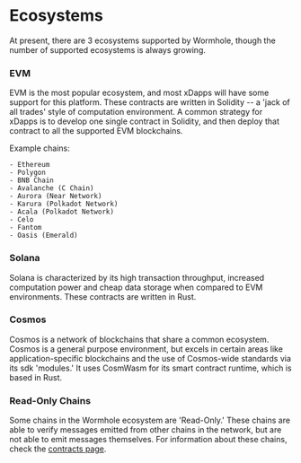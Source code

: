 # Ecosystems

At present, there are 3 ecosystems supported by Wormhole, though the number of supported ecosystems is always growing.

### EVM

EVM is the most popular ecosystem, and most xDapps will have some support for this platform. These contracts are written in Solidity -- a 'jack of all trades' style of computation environment. A common strategy for xDapps is to develop one single contract in Solidity, and then deploy that contract to all the supported EVM blockchains.

Example chains:

    - Ethereum
    - Polygon
    - BNB Chain
    - Avalanche (C Chain)
    - Aurora (Near Network)
    - Karura (Polkadot Network)
    - Acala (Polkadot Network)
    - Celo
    - Fantom
    - Oasis (Emerald)

### Solana

Solana is characterized by its high transaction throughput, increased computation power and cheap data storage when compared to EVM environments. These contracts are written in Rust.

### Cosmos

Cosmos is a network of blockchains that share a common ecosystem. Cosmos is a general purpose environment, but excels in certain areas like application-specific blockchains and the use of Cosmos-wide standards via its sdk 'modules.' It uses CosmWasm for its smart contract runtime, which is based in Rust.

### Read-Only Chains

Some chains in the Wormhole ecosystem are 'Read-Only.' These chains are able to verify messages emitted from other chains in the network, but are not able to emit messages themselves. For information about these chains, check the [contracts page](../../reference/contracts.md).
